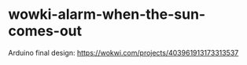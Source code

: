 # wowki-alarm-when-the-sun-comes-out

Arduino final design:
https://wokwi.com/projects/403961913173313537
